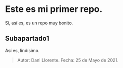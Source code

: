 # Este es mi primer repo.

Sí, así es, es un repo muy bonito.

## Subapartado1

Así es, lindísimo.

> Autor: Dani Llorente.
> Fecha: 25 de Mayo de 2021.